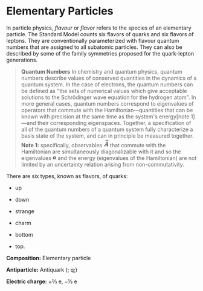 # Elementary Particles

In particle physics, *flavour* or *flavor* refers to the species of an elementary particle. The Standard Model counts six flavors of quarks and six flavors of leptons. They are conventionally parameterized with flavour quantum numbers that are assigned to all subatomic particles. They can also be described by some of the family symmetries proposed for the quark-lepton generations.

> **Quantum Numbers**
>In chemistry and quantum physics, quantum numbers describe values of conserved quantities in the dynamics of a quantum system. In the case of electrons, the quantum numbers can be defined as "the sets of numerical values which give acceptable solutions to the Schrödinger wave equation for the hydrogen atom". In more general cases, quantum numbers correspond to eigenvalues of operators that commute with the Hamiltonian—quantities that can be known with precision at the same time as the system's energy[note 1]—and their corresponding eigenspaces. Together, a specification of all of the quantum numbers of a quantum system fully characterize a basis state of the system, and can in principle be measured together.
    **Note 1:**  specifically, observables ![widehat A](./widehat-a.png) that commute with the Hamiltonian are simultaneously diagonalizable with it and so the eigenvalues ![eigenvalues a](./eigenvalues-a.png) and the energy (eigenvalues of the Hamiltonian) are not limited by an uncertainty relation arising from non-commutativity.

There are six types, known as flavors, of quarks:
- up
- down

- strange
- charm

- bottom
- top.

**Composition:** Elementary particle

**Antiparticle:** Antiquark (; q;)

**Electric charge:** +​2⁄3 e, −​1⁄3 e

